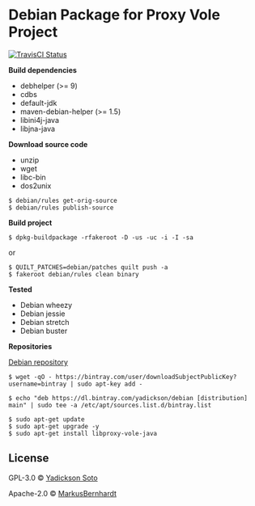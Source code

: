 # Debian Package for Proxy Vole Project

[![TravisCI Status][travis-image]][travis-url]

**Build dependencies**

- debhelper (>= 9)
- cdbs
- default-jdk
- maven-debian-helper (>= 1.5)
- libini4j-java
- libjna-java

**Download source code**

- unzip
- wget
- libc-bin
- dos2unix 

```
$ debian/rules get-orig-source
$ debian/rules publish-source
```

**Build project**

```
$ dpkg-buildpackage -rfakeroot -D -us -uc -i -I -sa
```
or
```
$ QUILT_PATCHES=debian/patches quilt push -a
$ fakeroot debian/rules clean binary
```

**Tested**

- Debian wheezy
- Debian jessie
- Debian stretch
- Debian buster

**Repositories**

[Debian repository](https://bintray.com/yadickson/debian)

```
$ wget -qO - https://bintray.com/user/downloadSubjectPublicKey?username=bintray | sudo apt-key add -
```
```
$ echo "deb https://dl.bintray.com/yadickson/debian [distribution] main" | sudo tee -a /etc/apt/sources.list.d/bintray.list
```
```
$ sudo apt-get update
$ sudo apt-get upgrade -y
$ sudo apt-get install libproxy-vole-java
```

## License

GPL-3.0 © [Yadickson Soto](https://github.com/yadickson)

Apache-2.0 © [MarkusBernhardt](https://github.com/MarkusBernhardt/proxy-vole)

[travis-image]: https://api.travis-ci.org/yadickson/proxy-vole-debs.svg?branch=master
[travis-url]: https://travis-ci.org/yadickson/proxy-vole-debs

